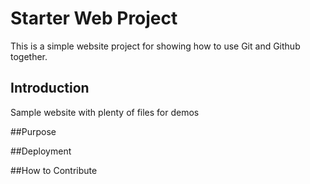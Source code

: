 # Starter Web Project

This is a simple website project for showing how to use Git and Github together. 

## Introduction

Sample website with plenty of files for demos

##Purpose

##Deployment

##How to Contribute